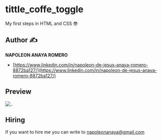# tittle_coffe_toggle
My first steps in HTML and CSS 😎

## Author ✍

**NAPOLEON ANAYA ROMERO**

-	[https://www.linkedin.com/in/napoleon-de-jesus-anaya-romero-8872ba127/](https://www.linkedin.com/in/napoleon-de-jesus-anaya-romero-8872ba127/)

## Preview

![..]()

## Hiring 
If you want to hire me you can write to napoleonanaya@gmail.com
